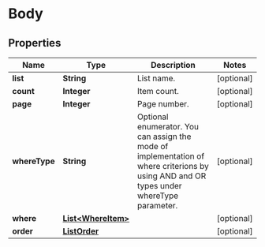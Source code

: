 
# Body

## Properties
Name | Type | Description | Notes
------------ | ------------- | ------------- | -------------
**list** | **String** | List name. |  [optional]
**count** | **Integer** | Item count. |  [optional]
**page** | **Integer** | Page number. |  [optional]
**whereType** | **String** | Optional enumerator. You can assign the mode of implementation of where criterions by using AND and OR types under whereType parameter. |  [optional]
**where** | [**List&lt;WhereItem&gt;**](WhereItem.md) |  |  [optional]
**order** | [**ListOrder**](ListOrder.md) |  |  [optional]



